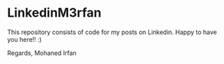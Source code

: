 # LinkedinM3rfan
This repository consists of code for my posts on Linkedin.
Happy to have you here!! :)

Regards,
Mohaned Irfan

